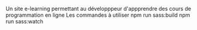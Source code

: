 Un site e-learning permettant au développpeur d'appprendre des cours de programmation en ligne
Les commandes à utiliser 
npm run sass:build 
npm run sass:watch 
